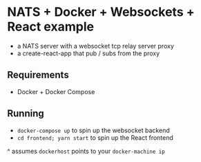 # NATS + Docker + Websockets + React example

- a NATS server with a websocket tcp relay server proxy
- a create-react-app that pub / subs from the proxy

## Requirements

- Docker + Docker Compose

## Running

- `docker-compose up` to spin up the websocket backend
- `cd frontend; yarn start` to spin up the React frontend

^ assumes `dockerhost` points to your `docker-machine ip`
